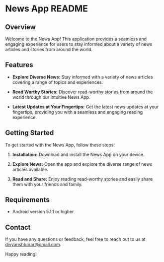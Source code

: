# News App README

## Overview

Welcome to the News App! This application provides a seamless and engaging experience for users to stay informed about a variety of news articles and stories from around the world.

## Features

- **Explore Diverse News:** Stay informed with a variety of news articles covering a range of topics and experiences.

- **Read Worthy Stories:** Discover read-worthy stories from around the world through our intuitive News App.

- **Latest Updates at Your Fingertips:** Get the latest news updates at your fingertips, providing you with a seamless and engaging reading experience.

## Getting Started

To get started with the News App, follow these steps:

1. **Installation:** Download and install the News App on your device.

2. **Explore News:** Open the app and explore the diverse range of news articles available.

3. **Read and Share:** Enjoy reading read-worthy stories and easily share them with your friends and family.


## Requirements

- Android version 5.1.1 or higher


## Contact

If you have any questions or feedback, feel free to reach out to us at [divyanshbarar@gmail.com](mailto:divyanshbarar@gmail.com).

Happy reading!
